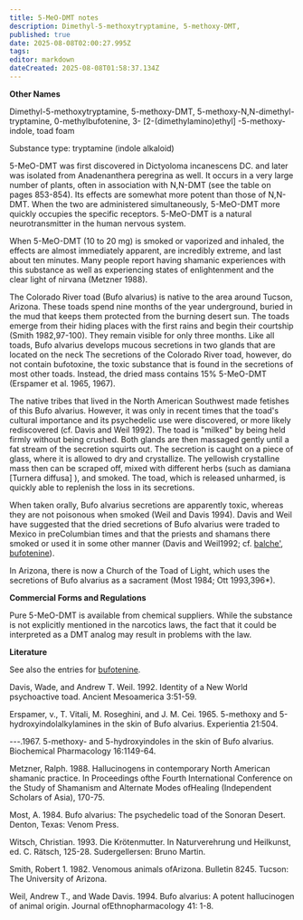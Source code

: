 ```yaml
---
title: 5-MeO-DMT notes
description: Dimethyl-5-methoxytryptamine, 5-methoxy-DMT,
published: true
date: 2025-08-08T02:00:27.995Z
tags: 
editor: markdown
dateCreated: 2025-08-08T01:58:37.134Z
---
```


**Other Names**

Dimethyl-5-methoxytryptamine, 5-methoxy-DMT,
5-methoxy-N,N-dimethyl-tryptamine, 0-methylbufotenine,
3- [2-(dimethylamino)ethyl] -5-methoxy-
indole, toad foam

Substance type: tryptamine (indole alkaloid)

5-MeO-DMT was first discovered in Dictyoloma
incanescens DC. and later was isolated from Anadenanthera
peregrina as well. It occurs in a very
large number of plants, often in association with
N,N-DMT (see the table on pages 853-854). Its
effects are somewhat more potent than those of
N,N-DMT. When the two are administered simultaneously,
5-MeO-DMT more quickly occupies
the specific receptors. 5-MeO-DMT is a natural
neurotransmitter in the human nervous system.

When 5-MeO-DMT (10 to 20 mg) is smoked or
vaporized and inhaled, the effects are almost
immediately apparent, are incredibly extreme, and
last about ten minutes. Many people report having
shamanic experiences with this substance as well
as experiencing states of enlightenment and the
clear light of nirvana (Metzner 1988).

The Colorado River toad (Bufo alvarius) is
native to the area around Tucson, Arizona. These
toads spend nine months of the year underground,
buried in the mud that keeps them protected from
the burning desert sun. The toads emerge from
their hiding places with the first rains and begin
their courtship (Smith 1982,97-100). They remain
visible for only three months. Like all toads, Bufo
alvarius develops mucous secretions in two glands
that are located on the neck The secretions of the
Colorado River toad, however, do not contain
bufotoxine, the toxic substance that is found in the
secretions of most other toads. Instead, the dried
mass contains 15% 5-MeO-DMT (Erspamer et al.
1965, 1967).

The native tribes that lived in the North
American Southwest made fetishes of this Bufo
alvarius. However, it was only in recent times that
the toad's cultural importance and its psychedelic
use were discovered, or more likely rediscovered
(cf. Davis and Weil 1992). The toad is "milked" by
being held firmly without being crushed. Both
glands are then massaged gently until a fat stream
of the secretion squirts out. The secretion is
caught on a piece of glass, where it is allowed to
dry and crystallize. The yellowish crystalline mass
then can be scraped off, mixed with different herbs
(such as damiana [Turnera diffusa] ), and smoked.
The toad, which is released unharmed, is quickly
able to replenish the loss in its secretions.

When taken orally, Bufo alvarius secretions are
apparently toxic, whereas they are not poisonous
when smoked (Weil and Davis 1994). Davis and
Weil have suggested that the dried secretions of
Bufo alvarius were traded to Mexico in preColumbian
times and that the priests and shamans
there smoked or used it in some other manner
(Davis and Weil1992; cf. [balche'](/en/balche), [bufotenine](/en/bufotenine)).

In Arizona, there is now a Church of the Toad
of Light, which uses the secretions of Bufo alvarius
as a sacrament (Most 1984; Ott 1993,396*).

**Commercial Forms and Regulations**

Pure 5-MeO-DMT is available from chemical
suppliers. While the substance is not explicitly
mentioned in the narcotics laws, the fact that it
could be interpreted as a DMT analog may result
in problems with the law.

**Literature**

See also the entries for [bufotenine](/en/bufotenine).

Davis, Wade, and Andrew T. Weil. 1992. Identity of a
New World psychoactive toad. Ancient
Mesoamerica 3:51-59.

Erspamer, v., T. Vitali, M. Roseghini, and J. M. Cei.
1965. 5-methoxy and 5-hydroxyindolalkylamines
in the skin of Bufo alvarius.
Experientia 21:504.

---.1967. 5-methoxy- and 5-hydroxyindoles in
the skin of Bufo alvarius. Biochemical
Pharmacology 16:1149-64.

Metzner, Ralph. 1988. Hallucinogens in
contemporary North American shamanic
practice. In Proceedings ofthe Fourth
International Conference on the Study of
Shamanism and Alternate Modes ofHealing
(Independent Scholars of Asia), 170-75.

Most, A. 1984. Bufo alvarius: The psychedelic toad of
the Sonoran Desert. Denton, Texas: Venom Press.

Witsch, Christian. 1993. Die Krötenmutter. In
Naturverehrung und Heilkunst, ed. C. Rätsch,
125-28. Sudergellersen: Bruno Martin.

Smith, Robert 1. 1982. Venomous animals ofArizona.
Bulletin 8245. Tucson: The University of Arizona.

Weil, Andrew T., and Wade Davis. 1994. Bufo
alvarius: A potent hallucinogen of animal origin.
Journal ofEthnopharmacology 41: 1-8.